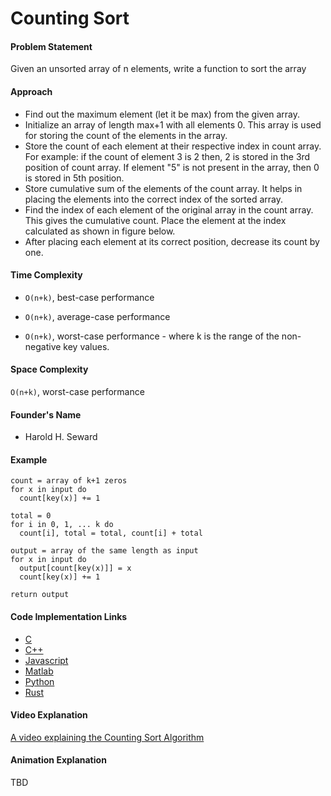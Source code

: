 # Counting Sort

#### Problem Statement

Given an unsorted array of n elements, write a function to sort the array

#### Approach

- Find out the maximum element (let it be max) from the given array.
- Initialize an array of length max+1 with all elements 0. This array is used for storing the count of the elements in the array.
- Store the count of each element at their respective index in count array. For example: if the count of element 3 is 2 then, 2 is stored in the 3rd position of count array. If element "5" is not present in the array, then 0 is stored in 5th position.
- Store cumulative sum of the elements of the count array. It helps in placing the elements into the correct index of the sorted array.
- Find the index of each element of the original array in the count array. This gives the cumulative count. Place the element at the index calculated as shown in figure below.
- After placing each element at its correct position, decrease its count by one.

#### Time Complexity

- `O(n+k)`, best-case performance

- `O(n+k)`, average-case performance

- `O(n+k)`, worst-case performance - where k is the range of the non-negative key values.

#### Space Complexity

`O(n+k)`, worst-case performance

#### Founder's Name

- Harold H. Seward

#### Example

```
count = array of k+1 zeros
for x in input do
  count[key(x)] += 1

total = 0
for i in 0, 1, ... k do
  count[i], total = total, count[i] + total

output = array of the same length as input
for x in input do
  output[count[key(x)]] = x
  count[key(x)] += 1

return output
```

#### Code Implementation Links

- [C](https://github.com/TheAlgorithms/C/blob/master/sorting/counting_sort.c)
- [C++](https://github.com/TheAlgorithms/C-Plus-Plus/blob/master/sorting/counting_sort.cpp)
- [Javascript](https://github.com/TheAlgorithms/Javascript/blob/master/Sorts/CountingSort.js)
- [Matlab](https://github.com/TheAlgorithms/MATLAB-Octave/blob/master/algorithms/sorting/counting_sort.m)
- [Python](https://github.com/TheAlgorithms/Python/blob/master/sorts/counting_sort.py)
- [Rust](https://github.com/TheAlgorithms/Rust/blob/master/src/sorting/counting_sort.rs)

#### Video Explanation

[A video explaining the Counting Sort Algorithm](https://www.youtube.com/watch?v=7zuGmKfUt7s)

#### Animation Explanation

TBD
